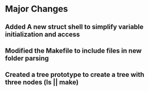 # Major Changes

## Added A new struct shell to simplify variable initialization and access

## Modified the Makefile to include files in new folder parsing

## Created a tree prototype to create a tree with three nodes (ls || make)

##
